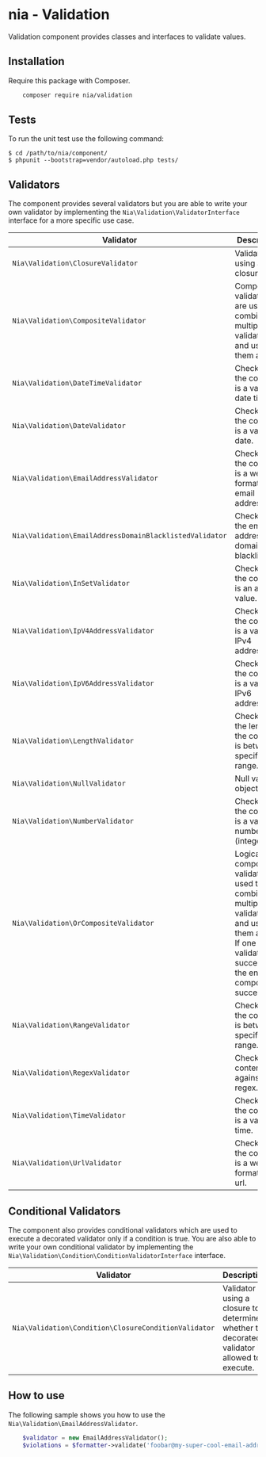 # nia - Validation

Validation component provides classes and interfaces to validate values.

## Installation

Require this package with Composer.

```bash
	composer require nia/validation
```

## Tests
To run the unit test use the following command:

    $ cd /path/to/nia/component/
    $ phpunit --bootstrap=vendor/autoload.php tests/

## Validators
The component provides several validators but you are able to write your own validator by implementing the `Nia\Validation\ValidatorInterface` interface for a more specific use case.

| Validator | Description |
| --- | --- |
| `Nia\Validation\ClosureValidator` | Validator using a closure. |
| `Nia\Validation\CompositeValidator` | Composite validators are used to combine multiple validators and use them as one. |
| `Nia\Validation\DateTimeValidator` | Checks if the content is a valid date time. |
| `Nia\Validation\DateValidator` | Checks if the content is a valid date. |
| `Nia\Validation\EmailAddressValidator` | Checks if the content is a well formatted email address. |
| `Nia\Validation\EmailAddressDomainBlacklistedValidator` | Checks if the email address domain is blacklisted. |
| `Nia\Validation\InSetValidator` | Checks if the content is an allowed value. |
| `Nia\Validation\IpV4AddressValidator` | Checks if the content is a valid IPv4 address. |
| `Nia\Validation\IpV6AddressValidator` | Checks if the content is a valid IPv6 address. |
| `Nia\Validation\LengthValidator` | Checks if the length of the content is between a specific range. |
| `Nia\Validation\NullValidator` | Null validator object. |
| `Nia\Validation\NumberValidator` | Checks if the content is a valid number (integer). |
| `Nia\Validation\OrCompositeValidator` | Logical OR composite validator is used to combine multiple validators and use them as one. If one inner validator is successfull the entire composite is successfully. |
| `Nia\Validation\RangeValidator` | Checks if the content is between a specific range. |
| `Nia\Validation\RegexValidator` | Checks the content against a regex. |
| `Nia\Validation\TimeValidator` | Checks if the content is a valid time. |
| `Nia\Validation\UrlValidator` | Checks if the content is a well formatted url. |

## Conditional Validators
The component also provides conditional validators which are used to execute a decorated validator only if a condition is true. You are also able to write your own conditional validator by implementing the `Nia\Validation\Condition\ConditionValidatorInterface` interface.

| Validator | Description |
| --- | --- |
| `Nia\Validation\Condition\ClosureConditionValidator` | Validator using a closure to determine whether the decorated validator is allowed to execute. |

## How to use
The following sample shows you how to use the `Nia\Validation\EmailAddressValidator`.

```php
	$validator = new EmailAddressValidator();
	$violations = $formatter->validate('foobar@my-super-cool-email-address.tld', new Map());
```

